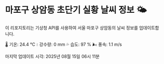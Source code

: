 
# 마포구 상암동 초단기 실황 날씨 정보 🌤️

이 리포지토리는 기상청 API를 사용하여 서울 마포구 상암동의 날씨 정보를 업데이트합니다. 

🌡️ 기온: 24.4 ℃
💧 강수량: 0 mm
💦 습도: 97 %
🌬️ 풍속: 1.1 m/s

마지막 업데이트 시각: 2025년 08월 15일 06시 11분    
